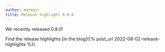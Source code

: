 ```yaml
---
author: matmair
title: Release highlight 0.8.0
---
```

We recently released 0.8.0!

Find the release highlights [in the blog]({% post_url 2022-08-02-release-highlights %}).
